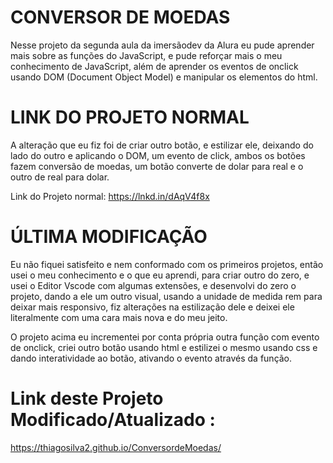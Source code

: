 # CONVERSOR DE MOEDAS

Nesse projeto da segunda aula da imersãodev da Alura eu pude aprender mais sobre as funções do JavaScript, e pude reforçar mais o meu conhecimento de JavaScript, além de aprender os eventos de onclick usando DOM (Document Object Model) e manipular os elementos do html.

# LINK DO PROJETO NORMAL
A alteração que eu fiz foi de criar outro botão, e estilizar ele, deixando do lado do outro e aplicando o DOM, um evento de click, ambos os botões fazem conversão de moedas, um botão converte de dolar para real e o outro de real para dolar.

Link do Projeto normal: https://lnkd.in/dAqV4f8x


# ÚLTIMA MODIFICAÇÃO 

Eu não fiquei satisfeito e nem conformado com os primeiros projetos, então usei o meu conhecimento e o que eu aprendi, para criar outro do zero, e usei o Editor Vscode com algumas extensões, e desenvolvi  do zero o projeto, dando a ele um outro visual, usando a unidade de medida rem para deixar mais responsivo, fiz alterações na estilização dele e deixei ele literalmente com uma cara mais nova e do meu jeito.

O projeto acima eu incrementei por conta própria outra função com evento de onclick, criei outro botão usando html e estilizei  o mesmo usando css e dando interatividade  ao botão, ativando o evento através da função.

# Link deste Projeto Modificado/Atualizado :
https://thiagosilva2.github.io/ConversordeMoedas/
